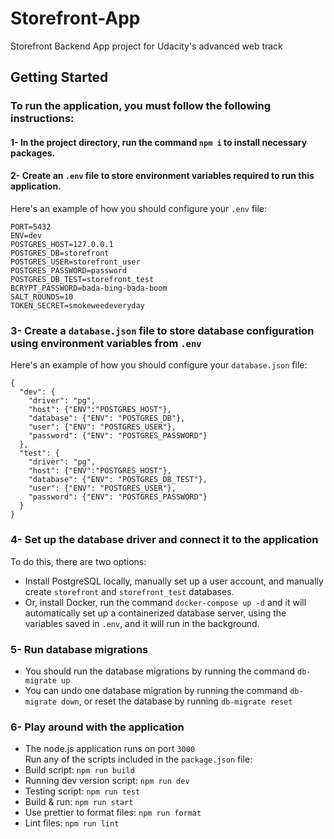 # Storefront-App

Storefront Backend App project for Udacity's advanced web track

## Getting Started

### To run the application, you must follow the following instructions:
#### 1- In the project directory, run the command `npm i` to install necessary packages.
#### 2- Create an `.env` file to store environment variables required to run this application.
Here's an example of how you should configure your `.env` file:
```
PORT=5432
ENV=dev
POSTGRES_HOST=127.0.0.1
POSTGRES_DB=storefront
POSTGRES_USER=storefront_user
POSTGRES_PASSWORD=password
POSTGRES_DB_TEST=storefront_test
BCRYPT_PASSWORD=bada-bing-bada-boom
SALT_ROUNDS=10
TOKEN_SECRET=smokeweedeveryday
```
### 3- Create a `database.json` file to store database configuration using environment variables from `.env`
Here's an example of how you should configure your `database.json` file:
```
{
  "dev": {
    "driver": "pg",
    "host": {"ENV":"POSTGRES_HOST"},
    "database": {"ENV": "POSTGRES_DB"},
    "user": {"ENV": "POSTGRES_USER"},
    "password": {"ENV": "POSTGRES_PASSWORD"}
  },
  "test": {
    "driver": "pg",
    "host": {"ENV":"POSTGRES_HOST"},
    "database": {"ENV": "POSTGRES_DB_TEST"},
    "user": {"ENV": "POSTGRES_USER"},
    "password": {"ENV": "POSTGRES_PASSWORD"}
  }
}
```
### 4- Set up the database driver and connect it to the application
To do this, there are two options:
- Install PostgreSQL locally, manually set up a user account, and manually create `storefront` and `storefront_test` databases.
- Or, install Docker, run the command `docker-compose up -d` and it will automatically set up a containerized database server, using the variables saved in `.env`, and it will run in the background.
### 5- Run database migrations
- You should run the database migrations by running the command `db-migrate up`
- You can undo one database migration by running the command `db-migrate down`, or reset the database by running `db-migrate reset`
### 6- Play around with the application
- The node.js application runs on port `3000`<br />
Run any of the scripts included in the `package.json` file:<br />
- Build script:                   `npm run build` <br />
- Running dev version script:     `npm run dev` <br />
- Testing script:                 `npm run test` <br />
- Build & run:                    `npm run start` <br />
- Use prettier to format files:   `npm run format` <br />
- Lint files:                     `npm run lint` <br />